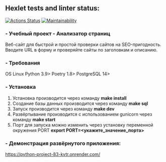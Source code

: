 ## Hexlet tests and linter status:
[![Actions Status](https://github.com/un-f0rgiven/python-project-83/actions/workflows/hexlet-check.yml/badge.svg)](https://github.com/un-f0rgiven/python-project-83/actions)
[![Maintainability](https://codeclimate.com/github/un-f0rgiven/python-project-83/badges/gpa.svg)](https://codeclimate.com/github/un-f0rgiven/python-project-83/maintainability)

### - Учебный проект - Анализатор страниц
Веб-сайт для быстрой и простой проверки сайтов на SEO-пригодность.
Вводите URL в форму и проверяйте сайты по заголовкам и описанию.

### - Требования
OS Linux
Python 3.9>
Poetry 1.8>
PostgreSQL 14>

### - Установка
1. Установка производится через команду **make install**
2. Создание базы данных производится через команду **make sql**
3. Запуск производится через команду **make dev**
4. Развёртывание производится с использованием gunicorn через команду **make start**
5. Порт для запуска можно изменить через установку переменной окружения PORT **export PORT=<укажите_значение_порта>**

### - Демонстрация развёрнутого приложения:
https://python-project-83-kvtr.onrender.com/